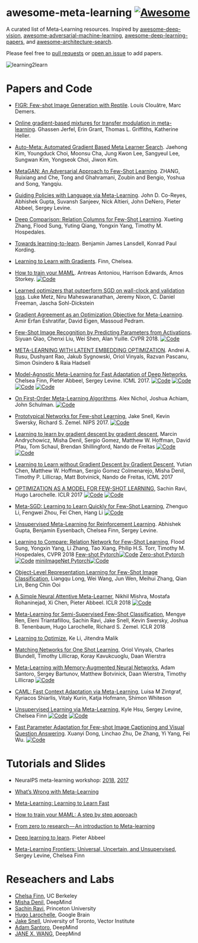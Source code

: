 # awesome-meta-learning [![Awesome](https://awesome.re/badge.svg)](https://awesome.re)

A curated list of Meta-Learning resources. Inspired by [awesome-deep-vision](https://github.com/kjw0612/awesome-deep-vision), [awesome-adversarial-machine-learning](https://github.com/yenchenlin/awesome-adversarial-machine-learning), [awesome-deep-learning-papers](https://github.com/terryum/awesome-deep-learning-papers), and [awesome-architecture-search](https://github.com/markdtw/awesome-architecture-search).

Please feel free to [pull requests](https://github.com/dragen1860/awesome-meta-learning/pulls) or [open an issue](https://github.com/dragen1860/awesome-meta-learning/issues) to add papers.
 

![learning2learn](learning2learn.jpg)

# Papers and Code

* [FIGR: Few-shot Image Generation with Reptile](https://arxiv.org/abs/1901.02199). Louis Clouâtre, Marc Demers.

* [Online gradient-based mixtures for transfer modulation in meta-learning](https://arxiv.org/abs/1812.06080). Ghassen Jerfel, Erin Grant, Thomas L. Griffiths, Katherine Heller.

* [Auto-Meta: Automated Gradient Based Meta Learner Search](https://arxiv.org/pdf/1806.06927.pdf). Jaehong Kim, Youngduck Choi, Moonsu Cha, Jung Kwon Lee, Sangyeul Lee, Sungwan Kim, Yongseok Choi, Jiwon Kim.

* [MetaGAN: An Adversarial Approach to Few-Shot Learning](http://papers.nips.cc/paper/7504-metagan-an-adversarial-approach-to-few-shot-learning). ZHANG, Ruixiang and Che, Tong and Ghahramani, Zoubin and Bengio, Yoshua and Song, Yangqiu.

* [Guiding Policies with Language via Meta-Learning](https://arxiv.org/abs/1811.07882). John D. Co-Reyes, Abhishek Gupta, Suvansh Sanjeev, Nick Altieri, John DeNero, Pieter Abbeel, Sergey Levine.

* [Deep Comparison: Relation Columns for Few-Shot Learning](https://128.84.21.199/abs/1811.07100?context=cs). Xueting Zhang, Flood Sung, Yuting Qiang, Yongxin Yang, Timothy M. Hospedales.

* [Towards learning-to-learn](https://arxiv.org/abs/1811.00231). Benjamin James Lansdell, Konrad Paul Kording.

* [Learning to Learn with Gradients](https://www2.eecs.berkeley.edu/Pubs/TechRpts/2018/EECS-2018-105.html). Finn, Chelsea. 
* [How to train your MAML](https://arxiv.org/abs/1810.09502). Antreas Antoniou, Harrison Edwards, Amos Storkey.
[![Code](github.jpg)](https://github.com/AntreasAntoniou/HowToTrainYourMAMLPytorch)
* [Learned optimizers that outperform SGD on wall-clock and validation loss](https://arxiv.org/abs/1810.10180). Luke Metz, Niru Maheswaranathan, Jeremy Nixon, C. Daniel Freeman, Jascha Sohl-Dickstein
* [Gradient Agreement as an Optimization Objective for Meta-Learning](https://arxiv.org/pdf/1810.08178.pdf). Amir Erfan Eshratifar, David Eigen, Massoud Pedram. 
* [Few-Shot Image Recognition by Predicting Parameters from Activations](https://arxiv.org/abs/1706.03466). Siyuan Qiao, Chenxi Liu, Wei Shen, Alan Yuille. CVPR 2018.
[![Code](github.jpg)](https://github.com/joe-siyuan-qiao/FewShot-CVPR)
* [META-LEARNING WITH LATENT EMBEDDING OPTIMIZATION](https://arxiv.org/pdf/1807.05960.pdf). Andrei A. Rusu, Dushyant Rao, Jakub Sygnowski, Oriol Vinyals, Razvan Pascanu, Simon Osindero & Raia Hadsell
* [Model-Agnostic Meta-Learning for Fast Adaptation of Deep Networks](https://arxiv.org/abs/1703.03400), Chelsea Finn, Pieter Abbeel, Sergey Levine. ICML 2017.
[![Code](github.jpg)](https://github.com/cbfinn/maml) [![Code](github.jpg)](https://github.com/cbfinn/maml_rl) [![Code](github.jpg)](https://github.com/dragen1860/MAML-Pytorch) [![Code](github.jpg)](https://github.com/tristandeleu/pytorch-maml-rl)
* [On First-Order Meta-Learning Algorithms](https://arxiv.org/abs/1803.02999). Alex Nichol, Joshua Achiam, John Schulman.
[![Code](github.jpg)](https://github.com/openai/supervised-reptile) 
* [Prototypical Networks for Few-shot Learning](https://arxiv.org/abs/1703.05175), Jake Snell, Kevin Swersky, Richard S. Zemel. NIPS 2017. 
[![Code](github.jpg)](https://github.com/jakesnell/prototypical-networks)
* [Learning to learn by gradient descent by gradient descent](https://arxiv.org/abs/1606.04474), Marcin Andrychowicz, Misha Denil, Sergio Gomez, Matthew W. Hoffman, David Pfau, Tom Schaul, Brendan Shillingford, Nando de Freitas
[![Code](github.jpg)](https://github.com/deepmind/learning-to-learn) 
[![Code](github.jpg)](https://becominghuman.ai/paper-repro-learning-to-learn-by-gradient-descent-by-gradient-descent-6e504cc1c0de)
* [Learning to Learn without Gradient Descent by Gradient Descent](http://proceedings.mlr.press/v70/chen17e/chen17e.pdf), Yutian Chen, Matthew W. Hoffman, Sergio Gomez Colmenarejo, Misha Denil, Timothy P. Lillicrap,
Matt Botvinick, Nando de Freitas, ICML 2017
* [OPTIMIZATION AS A MODEL FOR FEW-SHOT LEARNING](https://openreview.net/pdf?id=rJY0-Kcll), Sachin Ravi, Hugo Larochelle. ICLR 2017
[![Code](github.jpg)](https://github.com/twitter/meta-learning-lstm) 
[![Code](github.jpg)](https://github.com/gitabcworld/FewShotLearning) 
* [Meta-SGD: Learning to Learn Quickly for Few-Shot Learning](https://arxiv.org/abs/1707.09835), Zhenguo Li, Fengwei Zhou, Fei Chen, Hang Li
[![Code](github.jpg)](https://github.com/foolyc/Meta-SGD)
* [Unsupervised Meta-Learning for Reinforcement Learning](https://arxiv.org/abs/1806.04640). Abhishek Gupta, Benjamin Eysenbach, Chelsea Finn, Sergey Levine.
* [Learning to Compare: Relation Network for Few-Shot Learning](https://arxiv.org/abs/1711.06025), Flood Sung, Yongxin Yang, Li Zhang, Tao Xiang, Philip H.S. Torr, Timothy M. Hospedales, CVPR 2018
[Few-shot Pytorch![Code](github.jpg)](https://github.com/floodsung/LearningToCompare_FSL)
[Zero-shot Pytorch![Code](github.jpg)](https://github.com/lzrobots/LearningToCompare_ZSL)
[miniImageNet Pytorch![Code](github.jpg)](https://github.com/dragen1860/LearningToCompare-Pytorch)
* [Object-Level Representation Learning for Few-Shot Image Classification](https://arxiv.org/abs/1805.10777), Liangqu Long, Wei Wang, Jun Wen, Meihui Zhang, Qian Lin, Beng Chin Ooi
* [A Simple Neural Attentive Meta-Learner](https://arxiv.org/abs/1707.03141), Nikhil Mishra, Mostafa Rohaninejad, Xi Chen, Pieter Abbeel. ICLR 2018
[![Code](github.jpg)](https://github.com/eambutu/snail-pytorch)

* [Meta-Learning for Semi-Supervised Few-Shot Classification](https://openreview.net/forum?id=HJcSzz-CZ), Mengye Ren, Eleni Triantafillou, Sachin Ravi, Jake Snell, Kevin Swersky, Joshua B. Tenenbaum, Hugo Larochelle, Richard S. Zemel. ICLR 2018
* [Learning to Optimize](https://arxiv.org/abs/1606.01885), Ke Li, Jitendra Malik
* [Matching Networks for One Shot Learning](https://arxiv.org/abs/1606.04080), Oriol Vinyals, Charles Blundell, Timothy Lillicrap, Koray Kavukcuoglu, Daan Wierstra
* [Meta-Learning with Memory-Augmented Neural Networks](http://proceedings.mlr.press/v48/santoro16.pdf), Adam Santoro, Sergey Bartunov, Matthew Botvinick, Daan Wierstra, Timothy Lillicrap
[![Code](github.jpg)](https://github.com/tristandeleu/ntm-one-shot)
* [CAML: Fast Context Adaptation via Meta-Learning](https://arxiv.org/abs/1810.03642), Luisa M Zintgraf, Kyriacos Shiarlis, Vitaly Kurin, Katja Hofmann, Shimon Whiteson
* [Unsupervised Learning via Meta-Learning](https://arxiv.org/pdf/1810.02334.pdf), Kyle Hsu, Sergey Levine, Chelsea Finn
[![Code](github.jpg)](https://github.com/hsukyle/cactus-maml)
[![Code](github.jpg)](https://github.com/hsukyle/cactus-protonets)
* [Fast Parameter Adaptation for Few-shot Image Captioning and Visual Question Answering](http://xuanyidong.com/pdf/FPAIT-MM-18.pdf). Xuanyi Dong, Linchao Zhu, De Zhang, Yi Yang, Fei Wu. [![Code](github.jpg)](https://github.com/D-X-Y/FPAIT)


# Tutorials and Slides

* NeuraIPS meta-learning workshop: [2018](http://metalearning.ml/2018/), [2017](http://metalearning.ml/2017/)

* [What’s Wrong with Meta-Learning](http://metalearning.ml/2018/slides/meta_learning_2018_Levine.pdf)

* [Meta-Learning: Learning to Learn Fast](https://lilianweng.github.io/lil-log/2018/11/30/meta-learning.html)

* [How to train your MAML: A step by step approach](https://www.bayeswatch.com/2018/11/30/HTYM/)

* [From zero to research — An introduction to Meta-learning](https://medium.com/huggingface/from-zero-to-research-an-introduction-to-meta-learning-8e16e677f78a)
* [Deep learning to learn](https://www.dropbox.com/s/j7coq7rz6ig5f6n/2018_08_02_Amazon-SF-ML-Meetup-Abbeel-final.pdf?dl=0). Pieter Abbeel
* [Meta-Learning Frontiers: Universal, Uncertain, and Unsupervised](http://people.eecs.berkeley.edu/~cbfinn/_files/metalearning_frontiers_2018_small.pdf), Sergey Levine, Chelsea Finn

# Reseachers and Labs
* [Chelsa Finn](http://people.eecs.berkeley.edu/~cbfinn/), UC Berkeley
* [Misha Denil](http://mdenil.com/), DeepMind
* [Sachin Ravi](http://www.cs.princeton.edu/~sachinr/), Princeton University
* [Hugo Larochelle](https://ai.google/research/people/105144), Google Brain
* [Jake Snell](http://www.cs.toronto.edu/~jsnell/), University of Toronto, Vector Institute
* [Adam Santoro](https://scholar.google.com/citations?hl=en&user=evIkDWoAAAAJ&view_op=list_works&sortby=pubdate), DeepMind
* [JANE X. WANG](http://www.janexwang.com/), DeepMind
